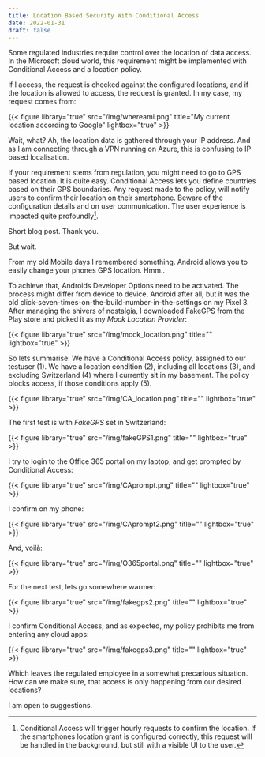 ```yaml
---
title: Location Based Security With Conditional Access
date: 2022-01-31
draft: false
---
```


Some regulated industries require control over the location of data access. In the Microsoft cloud world, this requirement might be implemented with Conditional Access and a location policy. 

If I access, the request is checked against the configured locations, and if the location is allowed to access, the request is granted. In my case, my request comes from:

{{< figure library="true" src="/img/whereami.png" title="My current location according to Google" lightbox="true" >}}

Wait, what? Ah, the location data is gathered through your IP address. And as I am connecting through a VPN running on Azure, this is confusing to IP based localisation. 

If your requirement stems from regulation, you might need to go to GPS based location. It is quite easy. Conditional Access lets you define countries based on their GPS boundaries. Any request made to the policy, will notify users to confirm their location on their smartphone. Beware of the configuration details and on user communication. The user experience is impacted quite profoundly[^1].

Short blog post. Thank you. 

But wait.

From my old Mobile days I remembered something. Android allows you to easily change your phones GPS location. Hmm..

To achieve that, Androids Developer Options need to be activated. The process might differ from device to device, Android after all, but it was the old click-seven-times-on-the-build-number-in-the-settings on my Pixel 3. After managing the shivers of nostalgia, I downloaded FakeGPS from the Play store and picked it as my *Mock Location Provider*:

{{< figure library="true" src="/img/mock_location.png" title="" lightbox="true" >}}

So lets summarise: We have a Conditional Access policy, assigned to our testuser (1). We have a location condition (2), including all locations (3), and excluding Switzerland (4) where I currently sit in my basement. The policy blocks access, if those conditions apply (5). 

{{< figure library="true" src="/img/CA_location.png" title="" lightbox="true" >}}

The first test is with *FakeGPS* set in Switzerland:

{{< figure library="true" src="/img/fakeGPS1.png" title="" lightbox="true" >}}

I try to login to the Office 365 portal on my laptop, and get prompted by Conditional Access:

{{< figure library="true" src="/img/CAprompt.png" title="" lightbox="true" >}}

I confirm on my phone:

{{< figure library="true" src="/img/CAprompt2.png" title="" lightbox="true" >}}

And, voilà:

{{< figure library="true" src="/img/O365portal.png" title="" lightbox="true" >}}

For the next test, lets go somewhere warmer:

{{< figure library="true" src="/img/fakegps2.png" title="" lightbox="true" >}}

I confirm Conditional Access, and as expected, my policy prohibits me from entering any cloud apps:

{{< figure library="true" src="/img/fakegps3.png" title="" lightbox="true" >}}

Which leaves the regulated employee in a somewhat precarious situation. How can we make sure, that access is only happening from our desired locations? 

I am open to suggestions. 


[^1]: Conditional Access will trigger hourly requests to confirm the location. If the smartphones location grant is configured correctly, this request will be handled in the background, but still with a visible UI to the user. 
